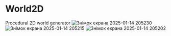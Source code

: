 # World2D
Procedural 2D world generator
![Знімок екрана 2025-01-14 205230](https://github.com/user-attachments/assets/13205145-a3fd-4681-9370-4c156a43183e)
![Знімок екрана 2025-01-14 205215](https://github.com/user-attachments/assets/bee6fad9-0468-4742-98cc-410b091f5f1f)
![Знімок екрана 2025-01-14 205202](https://github.com/user-attachments/assets/9b56e82a-27b3-48ed-a620-50804d9cf42c)
